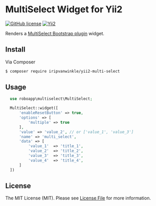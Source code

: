 # MultiSelect Widget for Yii2

[![GitHub license](https://img.shields.io/badge/license-MIT-blue.svg?style=flat-square)](https://raw.githubusercontent.com/roboapp/tree/master/LICENSE) [![Yii2](https://img.shields.io/badge/Powered_by-Yii_Framework-green.svg?style=flat-square)](http://www.yiiframework.com/)

Renders a [MultiSelect Bootstrap plugin](http://davidstutz.github.io/bootstrap-multiselect) widget.

## Install

Via Composer

``` bash
$ composer require iripvanwinkle/yii2-multi-select
```

## Usage

``` php
  use roboapp\multiselect\MultiSelect;

  MultiSelect::widget([
      'enableResetButton' => true,
      'options' => [
          'multiple' => true
      ],
      'value' => 'value_2', // or ['value_1', 'value_3']
      'name' => 'multi_select',
      'data' => [
          'value_1'  => 'title_1',
          'value_2'  => 'title_2',
          'value_3'  => 'title_3',
          'value_4'  => 'title_4',
      ]
  ])
```

## License

The MIT License (MIT). Please see [License File](LICENSE.md) for more information.

